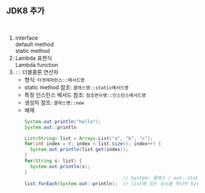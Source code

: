 ## JDK8 추가
</br>

1. interface  
  default method  
  static method  
2. Lambda 표현식  
  Lambda function  
3. `::` 더블콜론 연산자
    - 형식: `타겟레퍼런스::메서드명`
    - static method 참조: `클래스명::static메서드명`
    - 특정 인스턴스 메서드 참조: `참조변수명::인스턴스메서드명`
    - 생성자 참조: `클래스명::new`
    - 예제  
      ```java
      System.out.println("hello");
      System.out::println
      ```
      ```java
      List<String> list = Arrays.List("a", "b", "c");
      for(int index = 0; index < list.size(); index++) {
        System.out.println(list.get(index));                                       
      }
      for(String s: list) {
        System.out.println(s);
      }
                                          // System: 클래스 / out: static (객체 타입) 참조 변수 / println: 메서드
      list.forEach(System.out::println);  // list에 있는 요소를 하나씩 System.out(객체)의 println 메서드에 전달
      ```
